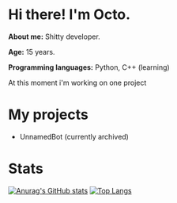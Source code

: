 # Hi there! I'm Octo.

**About me:** Shitty developer.

**Age:** 15 years.

**Programming languages:** Python, C++ (learning)

At this moment i'm working on one project

# My projects
* UnnamedBot (currently archived)

# Stats
[![Anurag's GitHub stats](https://github-readme-stats.vercel.app/api?username=OctoBanon-Main&theme=dark)](https://github.com/anuraghazra/github-readme-stats)
[![Top Langs](https://github-readme-stats.vercel.app/api/top-langs/?username=OctoBanon-Main&theme=dark&layout=compact)](https://github.com/anuraghazra/github-readme-stats)

